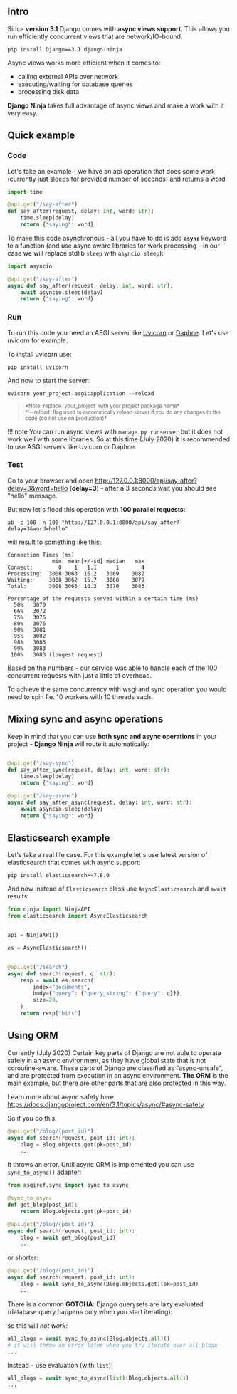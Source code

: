 ## Intro
Since **version 3.1** Django comes with **async views support**. This allows you run efficiently concurrent views that are network/IO-bound.

```
pip install Django==3.1 django-ninja
```

Async views works more efficient when it comes to:

 - calling external APIs over network
 - executing/waiting for database queries
 - processing disk data


**Django Ninja** takes full advantage of async views and make a work with it very easy.


## Quick example

### Code

Let's take an example - we have an api operation that does some work (currently just sleeps for provided number of seconds) and returns a word

```Python hl_lines="5"
import time

@api.get("/say-after")
def say_after(request, delay: int, word: str):
    time.sleep(delay)
    return {"saying": word}
```

To make this code asynchronous - all you have to do is add **`async`** keyword to a function (and use async aware libraries for work processing - in our case we will replace stdlib `sleep` with `asyncio.sleep`): 


```Python hl_lines="1 4 5"
import asyncio

@api.get("/say-after")
async def say_after(request, delay: int, word: str):
    await asyncio.sleep(delay)
    return {"saying": word}
```

### Run

To run this code you need an ASGI server like <a href="https://www.uvicorn.org/" target="_blank">Uvicorn</a> or <a href="https://github.com/django/daphne" target="_blank">Daphne</a>. Let's use uvicorn for example:

To install uvicorn use:
```
pip install uvicorn
```

And now to start the server:

```
uvicorn your_project.asgi:application --reload
```


> <small>
> *Note: replace `your_project` with your project package name*<br>
> *`--reload` flag used to automatically reload server if you do any changes to the code (do not use on production)*
> </small>

!!! note
    You can run async views with `manage.py runserver` but it does not work well with some libraries. So at this time (July 2020) it is recommended to use ASGI servers like Uvicorn or Daphne.

### Test

Go to your browser and open <a href="http://127.0.0.1:8000/api/say-after?delay=3&word=hello" target="_blank">http://127.0.0.1:8000/api/say-after?delay=3&word=hello</a> (**delay=3**) - after a 3 seconds wait you should see "hello" message.

But now let's flood this operation with **100 parallel requests**:


```
ab -c 100 -n 100 "http://127.0.0.1:8000/api/say-after?delay=3&word=hello"
```

will result to something like this:
```
Connection Times (ms)
              min  mean[+/-sd] median   max
Connect:        0    1   1.1      1       4
Processing:  3008 3063  16.2   3069    3082
Waiting:     3008 3062  15.7   3068    3079
Total:       3008 3065  16.3   3070    3083

Percentage of the requests served within a certain time (ms)
  50%   3070
  66%   3072
  75%   3075
  80%   3076
  90%   3081
  95%   3082
  98%   3083
  99%   3083
 100%   3083 (longest request)
```

Based on the numbers - our service was able to handle each of the 100 concurrent requests with just a little of overhead.

To achieve the same concurrency with wsgi and sync operation you would need to spin f.e. 10 workers with 10 threads each.


## Mixing sync and async operations

Keep in mind that you can use **both sync and async operations** in your project - **Django Ninja** will route it automatically:


```Python hl_lines="2 7"

@api.get("/say-sync")
def say_after_sync(request, delay: int, word: str):
    time.sleep(delay)
    return {"saying": word}

@api.get("/say-async")
async def say_after_async(request, delay: int, word: str):
    await asyncio.sleep(delay)
    return {"saying": word}
```




## Elasticsearch example

Let's take a real life case. For this example let's use latest version of elasticsearch that comes with async support:



```
pip install elasticsearch>=7.8.0
```

And now instead of `Elasticsearch` class  use `AsyncElasticsearch` and `await` results:


```Python hl_lines="2 7 11 12"
from ninja import NinjaAPI
from elasticsearch import AsyncElasticsearch


api = NinjaAPI()

es = AsyncElasticsearch()


@api.get("/search")
async def search(request, q: str):
    resp = await es.search(
        index="documents", 
        body={"query": {"query_string": {"query": q}}},
        size=20,
    )
    return resp["hits"]
```


## Using ORM

Currently (July 2020) Certain key parts of Django are not able to operate safely in an async environment, as they have global state that is not coroutine-aware. These parts of Django are classified as “async-unsafe”, and are protected from execution in an async environment. **The ORM** is the main example, but there are other parts that are also protected in this way.

Learn more about async safety here <a href="https://docs.djangoproject.com/en/3.1/topics/async/#async-safety" target="_blank">https://docs.djangoproject.com/en/3.1/topics/async/#async-safety</a>


So if you do this:

```Python hl_lines="3"
@api.get("/blog/{post_id}")
async def search(request, post_id: int):
    blog = Blog.objects.get(pk=post_id)
    ...
```
It throws an error. Until async ORM is implemented you can use `sync_to_async()` adapter:

```Python hl_lines="1 3 9"
from asgiref.sync import sync_to_async

@sync_to_async
def get_blog(post_id):
    return Blog.objects.get(pk=post_id)

@api.get("/blog/{post_id}")
async def search(request, post_id: int):
    blog = await get_blog(post_id)
    ...
```

or shorter:

```Python hl_lines="3"
@api.get("/blog/{post_id}")
async def search(request, post_id: int):
    blog = await sync_to_async(Blog.objects.get)(pk=post_id)
    ...
```

There is a common **GOTCHA**: Django querysets are lazy evaluated (database query happens only when you start iterating):

so this will *not work*:

```Python
all_blogs = await sync_to_async(Blog.objects.all)()
# it will throw an error later when you try iterate over all_blogs
...
```

Instead - use evaluation (with `list`):

```Python
all_blogs = await sync_to_async(list)(Blog.objects.all())
...
```







